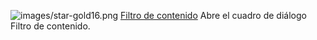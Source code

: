 ![images/star-gold16.png](images/star-gold16.png) [Filtro de contenido](contentfilter.html) 
Abre el cuadro de diálogo Filtro de contenido.

